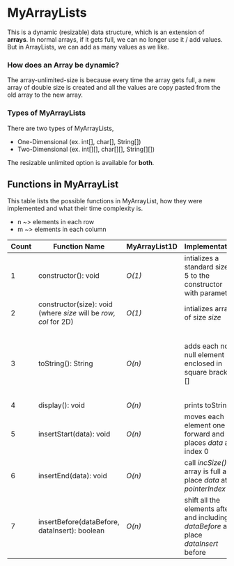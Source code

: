 # MyArrayLists
This is a dynamic (resizable) data structure, which is an extension of **arrays**. In normal arrays, if it gets full, we can no longer use it / add values. But in ArrayLists, we can add as many values as we like. 
### How does an Array be dynamic?
The array-unlimited-size is because every time the array gets full, a new array of double size is created and all the values are copy pasted from the old array to the new array. 

### Types of MyArrayLists
There are two types of MyArrayLists,
* One-Dimensional (ex. int[], char[], String[])
* Two-Dimensional (ex. int[][], char[][], String[][])

The resizable unlimited option is available for **both**. 

## Functions in MyArrayList
This table lists the possible functions in MyArrayList, how they were implemented and what their time complexity is. 
* n ~> elements in each row 
* m ~> elements in each column

| Count | Function Name | MyArrayList1D | Implementation | MyArrayList2D | Implementation |
| ----- | ------------- | ------------- | -------------- | ------------- | -------------- |
| 1 | constructor(): void | *O(1)* | intializes a standard size of 5 to the constructor with parameters | *O(1)* | intializes a standard size of 5 by 5 to the constructor with parameters |
| 2 | constructor(size): void (where *size* will be *row, col* for 2D) | *O(1)* | intializes array of size *size* | *O(1)* | intializes array[][] of size rows *row* by cols *col* |
| 3 | toString(): String | *O(n)* | adds each non-null element enclosed in square brackets [] | *O(m * n)* | adds all the m*n elements in a tabular form, with row and column numbers for better readability |
| 4 | display(): void | *O(n)* | prints toString() | *O(m * n)* | prints toString() |
| 5 | insertStart(data): void | *O(n)* | moves each element one forward and places *data* at index 0 | *O(m * n)* | moves each element one forward and places *data* at index (0,0) |
| 6 | insertEnd(data): void | *O(n)* | call *incSize()* if array is full and place *data* at _pointerIndex_ | *O(m * n)* | call *incSize()* if array is full and place *data* at _pointerIndex_ |
| 7 | insertBefore(dataBefore, dataInsert): boolean | *O(n)* | shift all the elements after and including *dataBefore* and place *dataInsert* before |